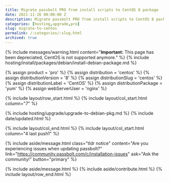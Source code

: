 ```yaml
---
title: Migrate passbolt PRO from install scripts to CentOS 8 package
date: 2021-11-26 00:00:00 Z
description: Migrate passbolt PRO from install scripts to CentOS 8 package
categories: [hosting,upgrade,pro]
slug: migrate-to-centos
permalink: /:categories/:slug.html
archived: true
---
```


{% include messages/warning.html
    content="**Important:** This page has been depreciated, CentOS is not supported anymore."
%}
{% include hosting/install/packages/debian/install-debian-package.md %}

{% assign product = 'pro' %}
{% assign distribution = 'centos' %}
{% assign distributionVersion = '8' %}
{% assign distributionSlug = 'centos' %}
{% assign distributionLabel = 'CentOS' %}
{% assign distributionPackage = 'yum' %}
{% assign webServerUser = 'nginx' %}


{% include layout/row_start.html %}
{% include layout/col_start.html column="7" %}

{% include hosting/upgrade/upgrade-to-debian-pkg.md %}
{% include date/updated.html %}

{% include layout/col_end.html %}
{% include layout/col_start.html column="4 last push1" %}

{% include aside/message.html
    class="tldr notice"
    content="Are you experiencing issues when updating passbolt?"
    link="https://community.passbolt.com/c/installation-issues"
    ask="Ask the community!"
    button="primary"
%}

{% include aside/message.html %}
{% include aside/contribute.html %}
{% include layout/row_end.html %}
